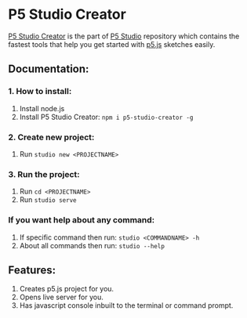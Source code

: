 # P5 Studio Creator

[P5 Studio Creator](https://github.com/Andy-Python-Programmer/p5-studio/tree/master/creator) is the part of [P5 Studio](https://github.com/Andy-Python-Programmer/p5-studio) repository which contains the fastest tools that help you get started with [p5.js](https://p5js.org/) sketches easily.

## Documentation:

### 1. How to install:
1. Install node.js
2. Install P5 Studio Creator: `npm i p5-studio-creator -g`

### 2. Create new project:
1. Run `studio new <PROJECTNAME>`

### 3. Run the project:
1. Run `cd <PROJECTNAME>`
2. Run `studio serve`

### If you want help about any command:
1. If specific command then run: `studio <COMMANDNAME> -h`
2. About all commands then run: `studio --help`

## Features:

1. Creates p5.js project for you.
2. Opens live server for you.
3. Has javascript console inbuilt to the terminal or command prompt.
